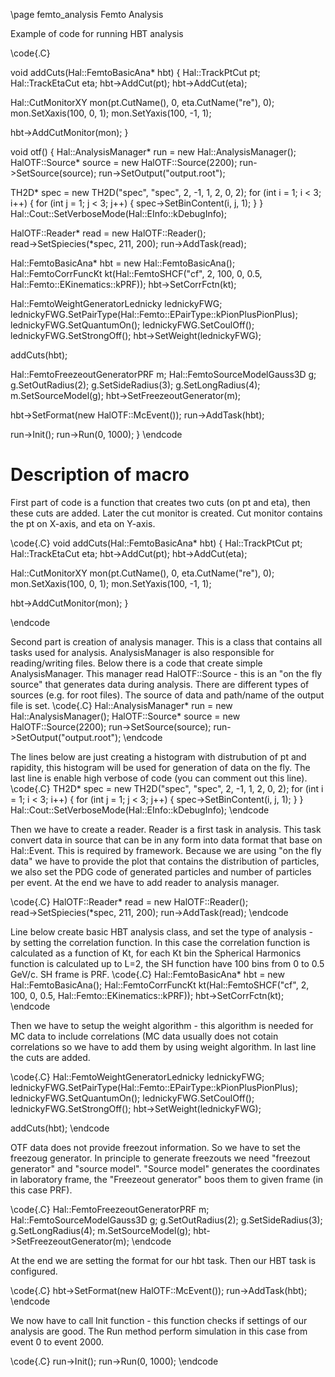 \page femto_analysis Femto Analysis

Example of code for running HBT analysis

\code{.C}

void addCuts(Hal::FemtoBasicAna* hbt) {
  Hal::TrackPtCut pt;
  Hal::TrackEtaCut eta;
  hbt->AddCut(pt);
  hbt->AddCut(eta);

  Hal::CutMonitorXY mon(pt.CutName(), 0, eta.CutName("re"), 0);
  mon.SetXaxis(100, 0, 1);
  mon.SetYaxis(100, -1, 1);

  hbt->AddCutMonitor(mon);
}

void otf() {
  Hal::AnalysisManager* run = new Hal::AnalysisManager();
  HalOTF::Source* source    = new HalOTF::Source(2200);
  run->SetSource(source);
  run->SetOutput("output.root");

  TH2D* spec = new TH2D("spec", "spec", 2, -1, 1, 2, 0, 2);
  for (int i = 1; i < 3; i++) {
    for (int j = 1; j < 3; j++) {
      spec->SetBinContent(i, j, 1);
    }
  }
  Hal::Cout::SetVerboseMode(Hal::EInfo::kDebugInfo);

  HalOTF::Reader* read = new HalOTF::Reader();  
  read->SetSpiecies(*spec, 211, 200);
  run->AddTask(read);

  Hal::FemtoBasicAna* hbt = new Hal::FemtoBasicAna();
  Hal::FemtoCorrFuncKt kt(Hal::FemtoSHCF("cf", 2, 100, 0, 0.5, Hal::Femto::EKinematics::kPRF));
  hbt->SetCorrFctn(kt);
  
  Hal::FemtoWeightGeneratorLednicky lednickyFWG;
  lednickyFWG.SetPairType(Hal::Femto::EPairType::kPionPlusPionPlus);
  lednickyFWG.SetQuantumOn();
  lednickyFWG.SetCoulOff();
  lednickyFWG.SetStrongOff();
  hbt->SetWeight(lednickyFWG);
  
  addCuts(hbt);

  Hal::FemtoFreezeoutGeneratorPRF m;
  Hal::FemtoSourceModelGauss3D g;
  g.SetOutRadius(2);
  g.SetSideRadius(3);
  g.SetLongRadius(4);
  m.SetSourceModel(g);
  hbt->SetFreezeoutGenerator(m);
  
  hbt->SetFormat(new HalOTF::McEvent());
  run->AddTask(hbt); 

  run->Init();
  run->Run(0, 1000);
}
\endcode

# Description of macro

First part of code is a function that creates two cuts (on pt and eta), then these cuts are added. Later the cut monitor is created. Cut monitor contains
the pt on X-axis, and eta on Y-axis.

\code{.C}
void addCuts(Hal::FemtoBasicAna* hbt) {
  Hal::TrackPtCut pt;
  Hal::TrackEtaCut eta;
  hbt->AddCut(pt);
  hbt->AddCut(eta);

  Hal::CutMonitorXY mon(pt.CutName(), 0, eta.CutName("re"), 0);
  mon.SetXaxis(100, 0, 1);
  mon.SetYaxis(100, -1, 1);

  hbt->AddCutMonitor(mon);
}

\endcode

Second part is creation of analysis manager. This is a class that contains all tasks used for analysis. AnalysisManager is also responsible for reading/writing
files. Below there is a code that create simple AnalysisManager. This manager read HalOTF::Source - this is an "on the fly source" that generates data during analysis.
There are different types of sources (e.g. for root files).
The source of data and path/name of the output file is set.
\code{.C}
  Hal::AnalysisManager* run = new Hal::AnalysisManager();
  HalOTF::Source* source    = new HalOTF::Source(2200);
  run->SetSource(source);
  run->SetOutput("output.root");
\endcode

The lines below are just creating a histogram with distrubution of pt and rapidity, this histogram will be used for generation of data on the fly. The last line is 
enable high verbose of code (you can comment out this line).
\code{.C}
  TH2D* spec = new TH2D("spec", "spec", 2, -1, 1, 2, 0, 2);
  for (int i = 1; i < 3; i++) {
    for (int j = 1; j < 3; j++) {
      spec->SetBinContent(i, j, 1);
    }
  }
  Hal::Cout::SetVerboseMode(Hal::EInfo::kDebugInfo);
\endcode

Then we have to create a reader. Reader is a first task in analysis. This task convert data in source that can be in any form into data format that base on Hal::Event.
This is required by framework. Because we are using "on the fly data" we have to provide the plot that contains the distribution of particles, we also set the
PDG code of generated particles and number of particles per event. At the end we have to add reader to analysis manager.

\code{.C}
  HalOTF::Reader* read = new HalOTF::Reader();  
  read->SetSpiecies(*spec, 211, 200);
  run->AddTask(read);
\endcode

Line below create basic HBT analysis class, and set the type of analysis - by setting the correlation function. In this case the correlation function is calculated
as a function of Kt, for each Kt bin the Spherical Harmonics function is calculated up to L=2, the SH function have 100 bins from 0 to 0.5 GeV/c. SH frame is PRF.
\code{.C}
  Hal::FemtoBasicAna* hbt = new Hal::FemtoBasicAna();
  Hal::FemtoCorrFuncKt kt(Hal::FemtoSHCF("cf", 2, 100, 0, 0.5, Hal::Femto::EKinematics::kPRF));
  hbt->SetCorrFctn(kt);
\endcode

Then we have to setup the weight algorithm - this algorithm is needed for MC data to include correlations (MC data usually does not cotain correlations so we have
to add them by using weight algorithm. In last line the cuts are added.

\code{.C}
  Hal::FemtoWeightGeneratorLednicky lednickyFWG;
  lednickyFWG.SetPairType(Hal::Femto::EPairType::kPionPlusPionPlus);
  lednickyFWG.SetQuantumOn();
  lednickyFWG.SetCoulOff();
  lednickyFWG.SetStrongOff();
  hbt->SetWeight(lednickyFWG);
  
  addCuts(hbt);
\endcode

OTF data does not provide freezout information. So we have to set the freezoug generator. In principle to generate freezouts we need "freezout generator" and "source model".
"Source model" generates the coordinates in laboratory frame, the "Freezeout generator" boos them to given frame (in this case PRF).

\code{.C}
  Hal::FemtoFreezeoutGeneratorPRF m;
  Hal::FemtoSourceModelGauss3D g;
  g.SetOutRadius(2);
  g.SetSideRadius(3);
  g.SetLongRadius(4);
  m.SetSourceModel(g);
  hbt->SetFreezeoutGenerator(m);
\endcode

At the end we are setting the format for our hbt task. Then our HBT task is configured.

\code{.C}
  hbt->SetFormat(new HalOTF::McEvent());
  run->AddTask(hbt); 
\endcode

We now have to call Init function - this function checks if settings of our analysis are good. The Run method perform simulation in this case from event 0 to event 2000.

\code{.C}
  run->Init();
  run->Run(0, 1000);
\endcode

